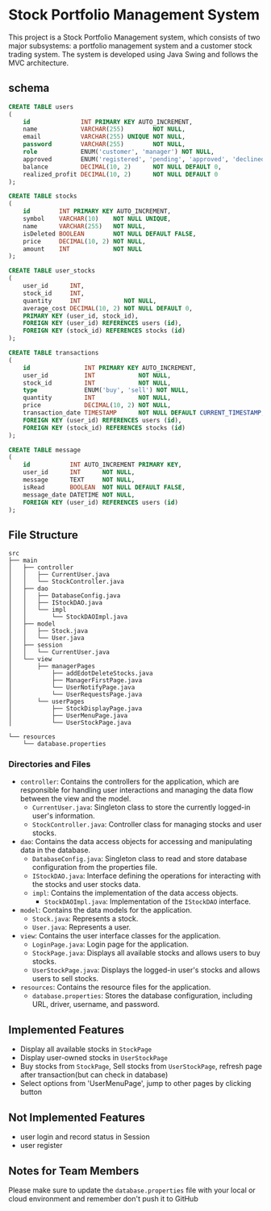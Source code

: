 # Stock Portfolio Management System

This project is a Stock Portfolio Management system, which consists of two major subsystems: a portfolio management
system and a customer stock trading system. The system is developed using Java Swing and follows the MVC architecture.

## schema

```sql
CREATE TABLE users
(
    id              INT PRIMARY KEY AUTO_INCREMENT,
    name            VARCHAR(255)        NOT NULL,
    email           VARCHAR(255) UNIQUE NOT NULL,
    password        VARCHAR(255)        NOT NULL,
    role            ENUM('customer', 'manager') NOT NULL,
    approved        ENUM('registered', 'pending', 'approved', 'declined') NOT NULL,
    balance         DECIMAL(10, 2)      NOT NULL DEFAULT 0,
    realized_profit DECIMAL(10, 2)      NOT NULL DEFAULT 0
);

CREATE TABLE stocks
(
    id        INT PRIMARY KEY AUTO_INCREMENT,
    symbol    VARCHAR(10)    NOT NULL UNIQUE,
    name      VARCHAR(255)   NOT NULL,
    isDeleted BOOLEAN        NOT NULL DEFAULT FALSE,
    price     DECIMAL(10, 2) NOT NULL,
    amount    INT            NOT NULL
);

CREATE TABLE user_stocks
(
    user_id      INT,
    stock_id     INT,
    quantity     INT            NOT NULL,
    average_cost DECIMAL(10, 2) NOT NULL DEFAULT 0,
    PRIMARY KEY (user_id, stock_id),
    FOREIGN KEY (user_id) REFERENCES users (id),
    FOREIGN KEY (stock_id) REFERENCES stocks (id)
);

CREATE TABLE transactions
(
    id               INT PRIMARY KEY AUTO_INCREMENT,
    user_id          INT            NOT NULL,
    stock_id         INT            NOT NULL,
    type             ENUM('buy', 'sell') NOT NULL,
    quantity         INT            NOT NULL,
    price            DECIMAL(10, 2) NOT NULL,
    transaction_date TIMESTAMP      NOT NULL DEFAULT CURRENT_TIMESTAMP,
    FOREIGN KEY (user_id) REFERENCES users (id),
    FOREIGN KEY (stock_id) REFERENCES stocks (id)
);

CREATE TABLE message
(
    id           INT AUTO_INCREMENT PRIMARY KEY,
    user_id      INT      NOT NULL,
    message      TEXT     NOT NULL,
    isRead       BOOLEAN  NOT NULL DEFAULT FALSE,
    message_date DATETIME NOT NULL,
    FOREIGN KEY (user_id) REFERENCES users (id)
);
```

## File Structure

```
src
├── main
│   ├── controller
│   │   ├── CurrentUser.java
│   │   └── StockController.java
│   ├── dao
│   │   ├── DatabaseConfig.java
│   │   ├── IStockDAO.java
│   │   └── impl
│   │       └── StockDAOImpl.java
│   ├── model
│   │   ├── Stock.java
│   │   └── User.java
│   ├── session
│   │   └── CurrentUser.java
│   └── view
│       ├── managerPages
│           ├── addEdotDeleteStocks.java
│           ├── ManagerFirstPage.java
│           └── UserNotifyPage.java
│           └── UserRequestsPage.java
│       └── userPages
│           ├── StockDisplayPage.java
│           ├── UserMenuPage.java
│           └── UserStockPage.java

└── resources
    └── database.properties
```

### Directories and Files

- `controller`: Contains the controllers for the application, which are responsible for handling user interactions and
  managing the data flow between the view and the model.
    - `CurrentUser.java`: Singleton class to store the currently logged-in user's information.
    - `StockController.java`: Controller class for managing stocks and user stocks.
- `dao`: Contains the data access objects for accessing and manipulating data in the database.
    - `DatabaseConfig.java`: Singleton class to read and store database configuration from the properties file.
    - `IStockDAO.java`: Interface defining the operations for interacting with the stocks and user stocks data.
    - `impl`: Contains the implementation of the data access objects.
        - `StockDAOImpl.java`: Implementation of the `IStockDAO` interface.
- `model`: Contains the data models for the application.
    - `Stock.java`: Represents a stock.
    - `User.java`: Represents a user.
- `view`: Contains the user interface classes for the application.
    - `LoginPage.java`: Login page for the application.
    - `StockPage.java`: Displays all available stocks and allows users to buy stocks.
    - `UserStockPage.java`: Displays the logged-in user's stocks and allows users to sell stocks.
- `resources`: Contains the resource files for the application.
    - `database.properties`: Stores the database configuration, including URL, driver, username, and password.

## Implemented Features

- Display all available stocks in `StockPage`
- Display user-owned stocks in `UserStockPage`
- Buy stocks from `StockPage`, Sell stocks from `UserStockPage`, refresh page after transaction(but can check in
  database)
- Select options from 'UserMenuPage', jump to other pages by clicking button

## Not Implemented Features

- user login and record status in Session
- user register

## Notes for Team Members

Please make sure to update the `database.properties` file with your local or cloud environment and remember don't push
it to GitHub

